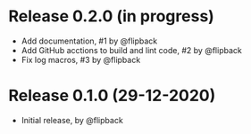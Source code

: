 # Release 0.2.0 (in progress)

* Add documentation, #1 by @flipback
* Add GitHub acctions to build and lint code, #2 by @flipback
* Fix log macros, #3 by @flipback

# Release 0.1.0 (29-12-2020)

* Initial release, by @flipback